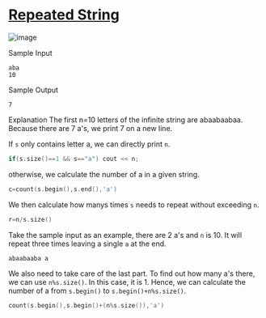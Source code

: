 # [Repeated String](https://www.hackerrank.com/challenges/repeated-string/problem)

![image](https://user-images.githubusercontent.com/35857179/79974372-d2516a80-84cb-11ea-8ebc-c15b8f55a321.png)

Sample Input
```
aba
10
```

Sample Output
```
7
```

Explanation
The first n=10 letters of the infinite string are abaabaabaa. Because there are 7 a's, we print 7 on a new line.

If ``s`` only contains letter a, we can directly print ``n``. 
```cpp
if(s.size()==1 && s=="a") cout << n;
```

otherwise, we calculate the number of a in a given string.
```cpp
c=count(s.begin(),s.end(),'a')
```

We then calculate how manys times ``s`` needs to repeat without exceeding ``n``.
```cpp
r=n/s.size()
```

Take the sample input as an example, there are 2 a's and ``n`` is 10. It will repeat three times leaving a single ``a`` at the end. 

```
abaabaaba a
```

We also need to take care of the last part. To find out how many a's there, we can use ``n%s.size()``. In this case, it is 1. Hence, we can calculate the number of a from ``s.begin()`` to ``s.begin()+n%s.size()``.
```cpp
count(s.begin(),s.begin()+(n%s.size()),'a')
```